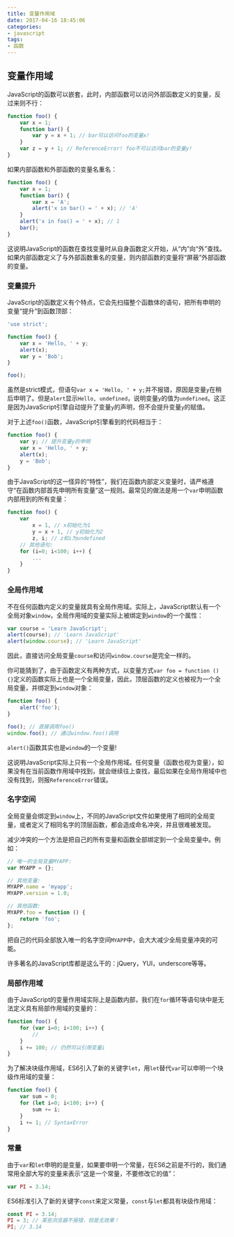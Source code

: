 ```yaml
---
title: 变量作用域
date: 2017-04-16 18:45:06
categories:
- javascript
tags:
- 函数
---
```

## 变量作用域
JavaScript的函数可以嵌套，此时，内部函数可以访问外部函数定义的变量，反过来则不行：
<!-- more -->
```js
function foo() {
    var x = 1;
    function bar() {
        var y = x + 1; // bar可以访问foo的变量x!
    }
    var z = y + 1; // ReferenceError! foo不可以访问bar的变量y!
}
```
如果内部函数和外部函数的变量名重名：
```js
function foo() {
    var x = 1;
    function bar() {
        var x = 'A';
        alert('x in bar() = ' + x); // 'A'
    }
    alert('x in foo() = ' + x); // 1
    bar();
}
```
这说明JavaScript的函数在查找变量时从自身函数定义开始，从“内”向“外”查找。如果内部函数定义了与外部函数重名的变量，则内部函数的变量将“屏蔽”外部函数的变量。
### 变量提升
JavaScript的函数定义有个特点，它会先扫描整个函数体的语句，把所有申明的变量“提升”到函数顶部：
```js
'use strict';

function foo() {
    var x = 'Hello, ' + y;
    alert(x);
    var y = 'Bob';
}

foo();
```
虽然是strict模式，但语句`var x = 'Hello, ' + y;`并不报错，原因是变量`y`在稍后申明了。但是`alert`显示`Hello, undefined`，说明变量`y`的值为`undefined`。这正是因为JavaScript引擎自动提升了变量`y`的声明，但不会提升变量`y`的赋值。

对于上述`foo()`函数，JavaScript引擎看到的代码相当于：
```js
function foo() {
    var y; // 提升变量y的申明
    var x = 'Hello, ' + y;
    alert(x);
    y = 'Bob';
}
```
由于JavaScript的这一怪异的“特性”，我们在函数内部定义变量时，请严格遵守“在函数内部首先申明所有变量”这一规则。最常见的做法是用一个`var`申明函数内部用到的所有变量：
```js
function foo() {
    var
        x = 1, // x初始化为1
        y = x + 1, // y初始化为2
        z, i; // z和i为undefined
    // 其他语句:
    for (i=0; i<100; i++) {
        ...
    }
}
```
### 全局作用域
不在任何函数内定义的变量就具有全局作用域。实际上，JavaScript默认有一个全局对象`window`，全局作用域的变量实际上被绑定到`window`的一个属性：
```js
var course = 'Learn JavaScript';
alert(course); // 'Learn JavaScript'
alert(window.course); // 'Learn JavaScript'
```
因此，直接访问全局变量`course`和访问`window.course`是完全一样的。

你可能猜到了，由于函数定义有两种方式，以变量方式`var foo = function () {}`定义的函数实际上也是一个全局变量，因此，顶层函数的定义也被视为一个全局变量，并绑定到`window`对象：
```js
function foo() {
    alert('foo');
}

foo(); // 直接调用foo()
window.foo(); // 通过window.foo()调用
```
`alert()`函数其实也是`window`的一个变量!

这说明JavaScript实际上只有一个全局作用域。任何变量（函数也视为变量），如果没有在当前函数作用域中找到，就会继续往上查找，最后如果在全局作用域中也没有找到，则报`ReferenceError`错误。
### 名字空间
全局变量会绑定到`window`上，不同的JavaScript文件如果使用了相同的全局变量，或者定义了相同名字的顶层函数，都会造成命名冲突，并且很难被发现。

减少冲突的一个方法是把自己的所有变量和函数全部绑定到一个全局变量中。例如：
```js
// 唯一的全局变量MYAPP:
var MYAPP = {};

// 其他变量:
MYAPP.name = 'myapp';
MYAPP.version = 1.0;

// 其他函数:
MYAPP.foo = function () {
    return 'foo';
};
```
把自己的代码全部放入唯一的名字空间`MYAPP`中，会大大减少全局变量冲突的可能。

许多著名的JavaScript库都是这么干的：jQuery，YUI，underscore等等。
### 局部作用域
由于JavaScript的变量作用域实际上是函数内部，我们在`for`循环等语句块中是无法定义具有局部作用域的变量的：
```js
function foo() {
    for (var i=0; i<100; i++) {
        //
    }
    i += 100; // 仍然可以引用变量i
}
```
为了解决块级作用域，ES6引入了新的关键字`let`，用`let`替代`var`可以申明一个块级作用域的变量：
```js
function foo() {
    var sum = 0;
    for (let i=0; i<100; i++) {
        sum += i;
    }
    i += 1; // SyntaxError
}
```
### 常量
由于`var`和`let`申明的是变量，如果要申明一个常量，在ES6之前是不行的，我们通常用全部大写的变量来表示“这是一个常量，不要修改它的值”：
```js
var PI = 3.14;
```
ES6标准引入了新的关键字`const`来定义常量，`const`与`let`都具有块级作用域：
```js
const PI = 3.14;
PI = 3; // 某些浏览器不报错，但是无效果！
PI; // 3.14
```
